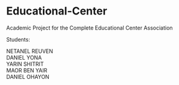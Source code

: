 # Educational-Center
Academic Project for the Complete Educational Center Association

Students:

NETANEL REUVEN <br>
DANIEL YONA <br>
YARIN SHITRIT <br>
MAOR BEN YAIR <br>
DANIEL OHAYON <br>
